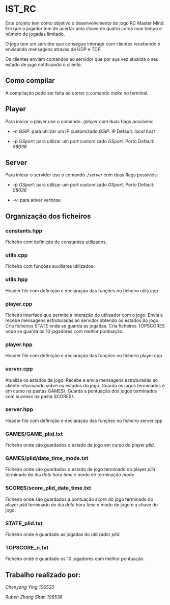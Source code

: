 # IST_RC

Este projeto tem como objetivo o desenvolvimento do jogo RC Master Mind. Em que o jogador tem de acertar uma chave de quatro cores num tempo e número de jogadas limitado.

O jogo tem um servidor que consegue interagir com clientes recebendo e enviaando mensagens através de UDP e TCP.

Os clientes enviam comandos ao servidor que por sua vez atualiza o seu estado de jogo notificando o cliente.

## Como compilar

A compilação pode ser feita ao correr o comando *make* no terminal.

## Player

Para iniciar o player use o comando *./player* com duas flags possíveis:

- *-n GSIP*: para utilizar um IP customizado *GSIP*. IP Default: *local host*

- *-p GSport*: para utilizar um port customizado *GSport*. Porto Default: *58036*

## Server

Para iniciar o servidor use o comando *./server* com duas flags possíveis:

- *-p GSport*: para utilizar um port customizado *GSport*. Porto Default: *58036*

- *-v*: para ativar verbose

## Organização dos ficheiros

### constants.hpp

Ficheiro com definição de constantes utilizados.

### utils.cpp

Ficheiro com funções auxiliares utilizados.

### utils.hpp

Header file com definição e declaração das funções no ficheiro utils.cpp

### player.cpp

Ficheiro interface que permite a interação do utilizador com o jogo.
Envia e recebe mensagens estruturadas ao servidor obtendo os estados do jogo.
Cria ficheiros STATE onde se guarda as jogadas. Cria ficheiros TOPSCORES onde se guarda os 10 jogadores com melhor pontuação.

### player.hpp

Header file com definição e declaração das funções no ficheiro player.cpp

### server.cpp

Atualiza os estados de jogo.
Recebe e envia mensagens estruturadas ao cliente informando sobre os estados do jogo.
Guarda os jogos terminados e em curso na pastas GAMES/. Guarda a pontuação dos jogos terminados com sucesso na pasta SCORES/.

### server.hpp

Header file com definição e declaração das funções no ficheiro server.cpp

### GAMES/GAME_plid.txt

Ficheiro onde são guardados o estado de jogo em curso do player *plid*.

### GAMES/plid/date_time_mode.txt

Ficheiro onde são guardados o estado de jogo terminado do player *plid* terminado do dia *date* hora *time* e modo de terminação *mode*

### SCORES/score_plid_date_time.txt

Ficheiro onde são guardados a pontuação *score* do jogo terminado do player *plid* terminado do dia *date* hora *time* e modo de jogo e a chave do jogo.

### STATE_plid.txt

Ficheiro onde é guardado as jogadas do utilizador *plid*.

### TOPSCORE_n.txt

Ficheiro onde é guardado os 10 jogadores com melhor pontuação.

## Trabalho realizado por:

*Chenyang Ying 106535*

*Ruben Zhang Shan 106538* 